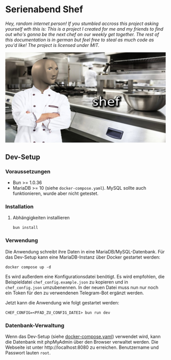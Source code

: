 # Serienabend Shef

_Hey, random internet person! If you stumbled accross this project asking yourself wth this is: This is a project I
created for me and my friends to find out who's gonna be the next chef on our weekly get together. The rest of this
documentation is in german but feel free to steal as much code as you'd like! The project is licensed under MIT._

![banner](docs/resources/banner.jpg)

## Dev-Setup

### Voraussetzungen

- Bun >= 1.0.36
- MariaDB >= 10 (siehe `docker-compose.yaml`). MySQL sollte auch funktionieren, wurde aber nicht getestet.

### Installation

1. Abhängigkeiten installieren

   ```shell
   bun install
   ```

### Verwendung

Die Anwendung schreibt ihre Daten in eine MariaDB/MySQL-Datenbank. Für das Dev-Setup kann eine MariaDB-Instanz über
Docker gestartet werden:

```shell
docker compose up -d
```

Es wird außerdem eine Konfigurationsdatei benötigt. Es wird empfohlen, die Beispieldatei `chef_config.example.json` zu
kopieren und in `chef_config.json` umzubenennen. In der neuen Datei muss nun nur noch ein Token für den zu verwendenen
Telegram-Bot ergänzt werden.

Jetzt kann die Anwendung wie folgt gestartet werden:

```shell
CHEF_CONFIG=<PFAD_ZU_CONFIG_DATEI> bun run dev
```

### Datenbank-Verwaltung

Wenn das Dev-Setup (siehe [docker-compose.yaml](docker-compose.yaml)) verwendet wird, kann die Datenbank mit phpMyAdmin
über den Browser verwaltet werden. Die Webseite ist unter http://localhost:8080 zu erreichen. Benutzername und Passwort
lauten `root`.
